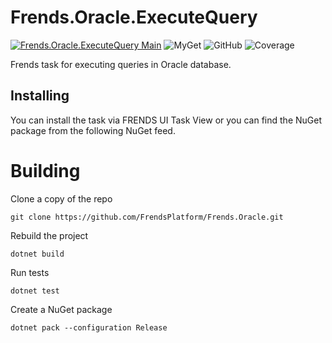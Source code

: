 # Frends.Oracle.ExecuteQuery

[![Frends.Oracle.ExecuteQuery Main](https://github.com/FrendsPlatform/Frends.Oracle/actions/workflows/ExecuteQuery_build_and_test_on_main.yml/badge.svg)](https://github.com/FrendsPlatform/Frends.Oracle/actions/workflows/ExecuteQuery_build_and_test_on_main.yml)
![MyGet](https://img.shields.io/myget/frends-tasks/v/Frends.Oracle.ExecuteQuery?label=NuGet)
![GitHub](https://img.shields.io/github/license/FrendsPlatform/Frends.Oracle?label=License)
![Coverage](https://app-github-custom-badges.azurewebsites.net/Badge?key=FrendsPlatform/Frends.Oracle/Frends.Oracle.ExecuteQuery|main)

Frends task for executing queries in Oracle database.

## Installing

You can install the task via FRENDS UI Task View or you can find the NuGet package from the following NuGet feed.

# Building

Clone a copy of the repo

`git clone https://github.com/FrendsPlatform/Frends.Oracle.git`

Rebuild the project

`dotnet build`

Run tests

`dotnet test`

Create a NuGet package

`dotnet pack --configuration Release`

